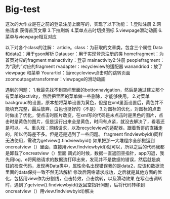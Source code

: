 # Big-test
这次的大作业是在之前的登录注册上面写的，实现了以下功能：
1.登陆注册
2.网络请求 获得首页文章
3.下拉刷新
4.菜单点击时切换图标
5.viewpage滑动动画
6.菜单与viewpage相互对应

以下对各个class的注解：
article。class：为获取的文章类，包含三个属性
Data和data2：用于gson解析
Datauser：用于实现登录注册的类
homefragment：为首页对应的fragment
mainactivity：登录
mainactivity2:注册
peoplefragment：为“我的”对应的fragment
rvadapter：recycleview的适配器
wanandriod：放了viewpage 和菜单
Yourarticl：当recycleview点击时的跳转页面
zoomoutpagetransformer：viewpage的滑动动画

遇到的问题：
1.我最先找不到空间里面的bottonnavigation，然后是通过建立那个有菜单的activity，然后把里面的菜单做一些删除，才能够使用。
2.对菜单backgroud的设置，原本想将菜单设置为黄色，但是在xml里面设置后，黄色并不能填充完整，最后放弃，白色也挺好的（不是）
3.对图标的优化，对图标的点击时做出了优化，使点击时图片改变，在xml写的代码是未点击时是黑色的图片，点击时是黄色的图片，但是运行出来全是黄色，时间有点紧，就没去解决了，看着还是可以。
4。重头戏：网络请求，以及recycleview的适配器。跟着哲哥的直播走的，所以代码差不多。但是还是遇到了一些问题。
   fragment findviewbyid()同样无法使用，需改为getview().findviewbyid()
   如果把那一大堆程序全部搬运到oncreatview（）里面，直接用view.findviewbyid()就可以，所以之后的代码我都是卸载了oncreatview（）里面
   调式的时候，数据一直返回空指针，app闪退，我先用log。e将网络请求的数据流打印出来，发现并不是数据的错误，然后就是疯狂的检查代码，发现再Data类中，属性命名出现错误我的是data2，应该和数据流里面的data保持一致不然无法解析
   修改后网络请求成功，之后就是其他方面的优化，包括用view作为分割线，点击特效，点击跳转，以及滑动效果
   在写点击调转时，遇到了getview().findviewbyid()返回空指针问题，后将代码转移到oncreatview（）用view.findviewbyid()解决
